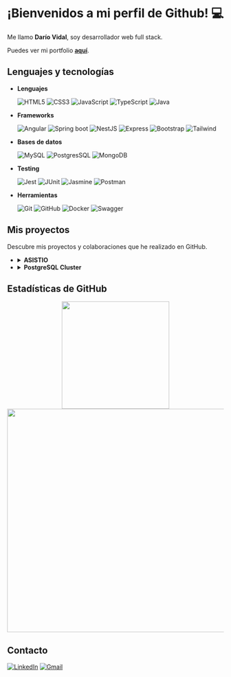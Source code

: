 # ¡Bienvenidos a mi perfil de Github! 💻

Me llamo **Darío Vidal**, soy desarrollador web full stack.

Puedes ver mi portfolio **[aquí](https://dariovidal.dev)**.

## Lenguajes y tecnologías

- **Lenguajes**

  ![HTML5](https://img.shields.io/badge/HTML5-E34F26?style=for-the-badge&logo=html5&logoColor=white)
  ![CSS3](https://img.shields.io/badge/CSS3-1572B6?style=for-the-badge&logo=css3&logoColor=white)
  ![JavaScript](https://img.shields.io/badge/JavaScript-323330?style=for-the-badge&logo=javascript&logoColor=F7DF1E)
  ![TypeScript](https://img.shields.io/badge/TypeScript-007ACC?style=for-the-badge&logo=typescript&logoColor=white)
  ![Java](https://img.shields.io/badge/Java-E95420?style=for-the-badge&logo=java&logoColor=red)

- **Frameworks**

  ![Angular](https://img.shields.io/badge/Angular-DD0031?style=for-the-badge&logo=angular&logoColor=white)
  ![Spring boot](https://img.shields.io/badge/Spring_Boot-F2F4F9?style=for-the-badge&logo=spring-boot)
  ![NestJS](https://img.shields.io/badge/nestjs-E0234E?style=for-the-badge&logo=nestjs&logoColor=white)
  ![Express](https://img.shields.io/badge/Express%20js-000000?style=for-the-badge&logo=express&logoColor=white)
  ![Bootstrap](https://img.shields.io/badge/Bootstrap-563D7C?style=for-the-badge&logo=bootstrap&logoColor=white)
  ![Tailwind](https://img.shields.io/badge/Tailwind_CSS-38B2AC?style=for-the-badge&logo=tailwind-css&logoColor=white)

- **Bases de datos**

  ![MySQL](https://img.shields.io/badge/MySQL-005C84?style=for-the-badge&logo=mysql&logoColor=white)
  ![PostgresSQL](https://img.shields.io/badge/PostgreSQL-316192?style=for-the-badge&logo=postgresql&logoColor=white)
  ![MongoDB](https://img.shields.io/badge/MongoDB-4EA94B?style=for-the-badge&logo=mongodb&logoColor=white)

- **Testing**

  ![Jest](https://img.shields.io/badge/Jest-C21325?style=for-the-badge&logo=jest&logoColor=white)
  ![JUnit](https://img.shields.io/badge/JUnit-25A162?style=for-the-badge&logo=junit5&logoColor=white)
  ![Jasmine](https://img.shields.io/badge/Jasmine-8A4182?style=for-the-badge&logo=Jasmine&logoColor=white)
  ![Postman](https://img.shields.io/badge/Postman-FF6C37?style=for-the-badge&logo=Postman&logoColor=white)

- **Herramientas**

  ![Git](https://img.shields.io/badge/Git-F05032?style=for-the-badge&logo=git&logoColor=white)
  ![GitHub](https://img.shields.io/badge/GitHub-181717?style=for-the-badge&logo=github)
  ![Docker](https://img.shields.io/badge/Docker-2CA5E0?style=for-the-badge&logo=docker&logoColor=white)
  ![Swagger](https://img.shields.io/badge/Swagger-85EA2D?style=for-the-badge&logo=swagger&logoColor=black)

## Mis proyectos

Descubre mis proyectos y colaboraciones que he realizado en GitHub.

<ul>
  <li>
    <details>
      <summary>
        <b>ASISTIO</b>
      </summary>
          Aplicación web que permite controlar la asistencia de los alumnos a clases, logrando obtener una agilidad y reducción de tiempo para los profesores que realizan esta tarea. El sistema cuenta con un panel de administración para la gestión de alumnos y cursos, y           un control de registro de asistencias y ausencias. <br/><br/>
          El proyecto incluye un backend desarrollado en Java con Spring Boot, y un frontend desarrollado en Angular con Angular Material. Además, se utilizó JWT para la autenticación y MySQL como base de datos. <br/><br/>
          <b>Desarrollado en conjunto con <a href="https://github.com/21Enzo17">Enzo Meneghini</a></b>
      </details>
  </li>
  <li>
    <details>
      <summary>
        <b>PostgreSQL Cluster</b>
      </summary>
          Un cluster de bases de datos permite mejorar la disponibilidad y escalabilidad de las aplicaciones que utilizan esta tecnología, garantizando un alto rendimiento y una mayor tolerancia a fallos. <br/><br/>
          Cluster contiente bases de datos PostgreSQL con balanceo de carga y monitoreo de rendimiento. Se utilizó HAProxy para el balanceo de carga, Grafana y Prometheus para el monitoreo, y Docker para la creación de contenedores.
      </details>
  </li>
</ul>

## Estadísticas de GitHub

<div align="center">
  <a href="https://github.com/DarioRv"><img src="http://github-profile-summary-cards.vercel.app/api/cards/stats?username=DarioRv&theme=discord_old_blurple" alt="" width="250"></a>
  <a href="https://github.com/DarioRv"><img src="https://github-profile-summary-cards.vercel.app/api/cards/profile-details?username=DarioRv&hide_border=true&theme=discord_old_blurple" alt="" width="520"></a>
</div>

## Contacto
[![LinkedIn](https://img.shields.io/badge/LinkedIn-0077B5?style=for-the-badge&logo=linkedin&logoColor=white)](https://www.linkedin.com/in/dariovidal9/)
[![Gmail](https://img.shields.io/badge/Gmail-D14836?style=for-the-badge&logo=gmail&logoColor=white)](mailto:dariorvidal.27@gmail.com)

